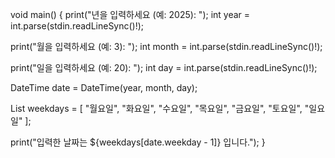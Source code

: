 void main() {
  print("년을 입력하세요 (예: 2025): ");
  int year = int.parse(stdin.readLineSync()!);

  print("월을 입력하세요 (예: 3): ");
  int month = int.parse(stdin.readLineSync()!);

  print("일을 입력하세요 (예: 20): ");
  int day = int.parse(stdin.readLineSync()!);

  DateTime date = DateTime(year, month, day);

  List<String> weekdays = [
    "월요일", "화요일", "수요일", "목요일", "금요일", "토요일", "일요일"
  ];

  print("입력한 날짜는 ${weekdays[date.weekday - 1]} 입니다.");
}
